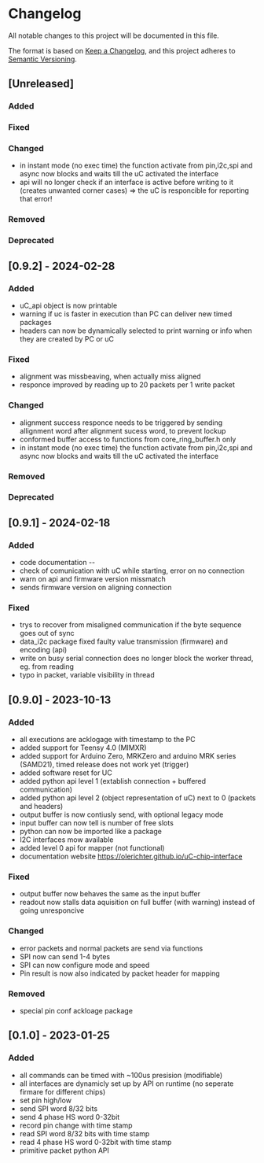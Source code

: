 # Changelog

All notable changes to this project will be documented in this file.

The format is based on [Keep a Changelog](https://keepachangelog.com/en/1.0.0/),
and this project adheres to [Semantic Versioning](https://semver.org/spec/v2.0.0.html).


## [Unreleased]

### Added

### Fixed

### Changed
 - in instant mode (no exec time) the function activate from pin,i2c,spi and async now blocks and waits till the uC activated the interface 
 - api will no longer check if an interface is active before writing to it (creates unwanted corner cases) => the uC is responcible for reporting that error!

### Removed

### Deprecated

## [0.9.2] - 2024-02-28

### Added
- uC_api object is now printable
- warning if uc is faster in execution than PC can deliver new timed packages
- headers can now be dynamically selected to print warning or info when they are created by PC or uC

### Fixed
- alignment was missbeaving, when actually miss aligned
- responce improved by reading up to 20 packets per 1 write packet

### Changed
- alignment success responce needs to be triggered by sending allignment word after alignment sucess word, to prevent lockup
- conformed buffer access to functions from core_ring_buffer.h only
 - in instant mode (no exec time) the function activate from pin,i2c,spi and async now blocks and waits till the uC activated the interface 

### Removed

### Deprecated

## [0.9.1] - 2024-02-18

### Added
- code documentation --
- check of comunication with uC while starting, error on no connection
- warn on api and firmware version missmatch
- sends firmware version on aligning connection
### Fixed
 - trys to recover from misaligned communication if the byte sequence goes out of sync
 - data_i2c package fixed faulty value transmission (firmware) and encoding (api)
 - write on busy serial connection does no longer block the worker thread, eg. from reading
 - typo in packet, variable visibility in thread



## [0.9.0] - 2023-10-13

### Added 
 - all executions are acklogage with timestamp to the PC
 - added support for Teensy 4.0 (MIMXR)
 - added support for Arduino Zero, MRKZero and arduino MRK series (SAMD21), timed release does not work yet (trigger)
 - added software reset for UC
 - added python api level 1 (extablish connection + buffered communication) 
 - added python api level 2 (object representation of uC) next to 0 (packets and headers)
 - output buffer is now contiusly send, with optional legacy mode
 - input buffer can now tell is number of free slots
 - python can now be imported like a package
 - I2C interfaces mow available
 - added level 0 api for mapper (not functional) 
 - documentation website https://olerichter.github.io/uC-chip-interface

### Fixed
 - output buffer now behaves the same as the input buffer
 - readout now stalls data aquisition on full buffer (with warning) instead of going unresponcive

### Changed
 - error packets and normal packets are send via functions
 - SPI now can send 1-4 bytes
 - SPI can now configure mode and speed
 - Pin result is now also indicated by packet header for mapping

### Removed
 - special pin conf ackloage package 

## [0.1.0] - 2023-01-25

### Added 
- all commands can be timed with ~100us presision (modifiable)
- all interfaces are dynamicly set up by API on runtime (no seperate firmare for different chips)
- set pin high/low
- send SPI word 8/32 bits
- send 4 phase HS word 0-32bit
- record pin change with time stamp
- read SPI word 8/32 bits with time stamp
- read 4 phase HS word 0-32bit with time stamp
- primitive packet python API

